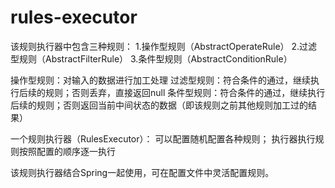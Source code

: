 # rules-executor

该规则执行器中包含三种规则：
1.操作型规则（AbstractOperateRule）
2.过滤型规则（AbstractFilterRule）
3.条件型规则（AbstractConditionRule）

操作型规则：对输入的数据进行加工处理
过滤型规则：符合条件的通过，继续执行后续的规则；否则丢弃，直接返回null
条件型规则：符合条件的通过，继续执行后续的规则；否则返回当前中间状态的数据（即该规则之前其他规则加工过的结果）

一个规则执行器（RulesExecutor）：
可以配置随机配置各种规则；
执行器执行规则按照配置的顺序逐一执行


该规则执行器结合Spring一起使用，可在配置文件中灵活配置规则。